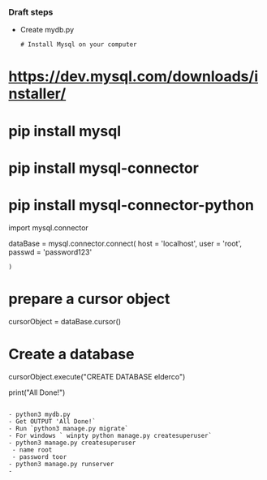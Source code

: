 ### Draft steps
- Create mydb.py
  ```
  # Install Mysql on your computer
# https://dev.mysql.com/downloads/installer/
# pip install mysql
# pip install mysql-connector
# pip install mysql-connector-python 

import mysql.connector

dataBase = mysql.connector.connect(
	host = 'localhost',
	user = 'root',
	passwd = 'password123'

	)

# prepare a cursor object
cursorObject = dataBase.cursor()

# Create a database
cursorObject.execute("CREATE DATABASE elderco")

print("All Done!")
```

- python3 mydb.py
- Get OUTPUT 'All Done!`
- Run `python3 manage.py migrate`
- For windows ` winpty python manage.py createsuperuser`
- python3 manage.py createsuperuser
 - name root
 - password toor
- python3 manage.py runserver
- 
